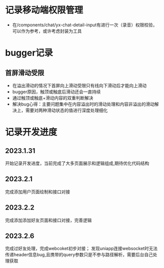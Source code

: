# 记录移动端权限管理

+ 在/components/chat/yx-chat-detail-input有进行一次（录音）权限校验，可以作为参考，或许考虑封装为工具


# bugger记录
## 首屏滑动受限
+ 在溢出滑动的情况下首屏向上滑动受限只有线向下滑动后才能向上滑动
+ bugger原因，触顶或触底后滑动还会一直持续
+ 通过触顶或触底+滑动内容的双重判断解决
+ 解决bug心得：主要问题集中在内容溢出时的滑动处理和内容非溢出的滑动解决上，需要对两种滑动状态的值进行深度处理细化



# 记录开发进度

## 2023.1.31



开始记录开发进度，当前完成了大多页面展示和逻辑组成,期待优化代码结构



## 2023.2.1

完成添加用户页面绘制和接口对接



## 2023.2.2

完成添加添加好友页面和接口对接，完善逻辑

## 2023.2.6

完成过好友处理，完成webcoket初步对接； 发现uniapp连接websocket时无法传递header信息bug,且携带的query参数只是不参与路径解析，需要后台自己处理获取
